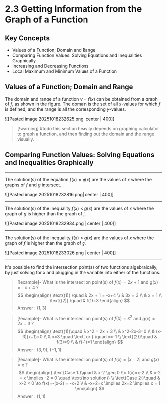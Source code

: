 # 2.3 Getting Information from the Graph of a Function

## Key Concepts

- Values of a Function; Domain and Range
- Comparing Function Values: Solving Equations and Inequalities Graphically
- Increasing and Decreasing Functions
- Local Maximum and Minimum Values of a Function


## Values of a Function; Domain and Range

The domain and range of a function $y=f(x)$ can be obtained from a graph of $f$, as shown in the figure. The domain is the set of all $x$-values for which $f$ is defined, and the range is all the corresponding $y$-values.

![[Pasted image 20251018232625.png| center | 400]]


> [!warning] #todo this section heavily depends on graphing calculator to graph a function, and then finding out the domain and the range visually.


## Comparing Function Values: Solving Equations and Inequalities Graphically

---
The solution(s) of the equation $f(x)=g(x)$ are the values of $x$ where the graphs of $f$ and $g$ intersect.

![[Pasted image 20251018232816.png| center | 400]]

---
The solution(s) of the inequality $f(x)<g(x)$ are the values of $x$ where the graph of $g$ is higher than the graph of $f$.

![[Pasted image 20251018232934.png | center | 400]]

---
The solution(s) of the inequality $f(x)>g(x)$ are the values of $x$ where the graph of $f$ is higher than the graph of $g$.

![[Pasted image 20251018233026.png | center | 400]]

---
It's possible to find the intersection point(s) of two functions algebraically, by just solving for $x$ and plugging in the variable into either of the functions.

> [!example]- What is the intersection point(s) of $f(x) = 2x+1$ and $g(x)=-x+4$ ?
> $$
> \begin{align}
>   \text{(1)} \quad & 2x + 1 = -x+4 \\
>   & 3x = 3 \\
>   & x = 1 \\
>   \text{(2)} \quad & f(1)=3
> \end{align}
> $$
> Answer : $(1,3)$

> [!example]- What is the intersection point(s) of $f(x)=x^2$ and $g(x)=2x+3$ ?
> $$
> \begin{align}
>   \text{(1)}\quad & x^2 = 2x + 3 \\
>   & x^2-2x-3=0 \\
>   & (x-3)(x+1)=0 \\
>   & x=3 \quad \text{ or } \quad x=-1 \\
>   \text{(2)}\quad & f(3)=9 \\
>   & f(-1)=1
> \end{align}
> $$
> Answer : $(3,9)$, $(-1,1)$

> [!example]- What is the intersection point(s) of $f(x)=|x-2|$ and $g(x)=x$ ?
> $$
> \begin{align}
>   \text{Case 1:}\quad & x-2 \geq 0 \to f(x)=x-2 \\
>   & x-2 = x \implies -2 = 0 \quad \text{(no solution)} \\
>   \text{Case 2:}\quad & x-2 < 0 \to f(x)=-(x-2) = -x+2 \\
>   & -x+2=x \implies 2x=2 \implies x = 1
> \end{align}
> $$
> Answer : $(1,1)$

